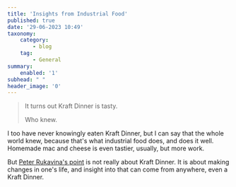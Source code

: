 ```yaml
---
title: 'Insights from Industrial Food'
published: true
date: '29-06-2023 10:49'
taxonomy:
    category:
        - blog
    tag:
        - General
summary:
    enabled: '1'
subhead: " "
header_image: '0'
---
```

<blockquote>
<p>It turns out Kraft Dinner is tasty.</p>
<p>Who knew.</p>
</blockquote>
<p>I too have never knowingly eaten Kraft Dinner, but I can say that the whole world knew, because that's what industrial food does, and does it well. Homemade mac and cheese is even tastier, usually, but more work.</p>
<p>But <a class="u-in-reply-to" href="https://ruk.ca/content/bubblegum-and-basketballs">Peter Rukavina's point</a> is not really about Kraft Dinner. It is about making changes in one's life, and insight into that can come from anywhere, even a Kraft Dinner.</p>
